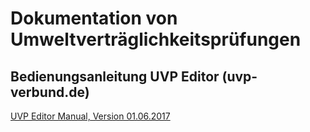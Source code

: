 # Dokumentation von Umweltverträglichkeitsprüfungen

## Bedienungsanleitung UVP Editor (uvp-verbund.de)

[UVP Editor Manual, Version 01.06.2017](https://github.com/informationgrid/informationgrid.github.io/raw/master/4.0.0/images/Erfassungsanleitungen_UVP-Verbund-Portal_Version_2017-06_01.zip)
